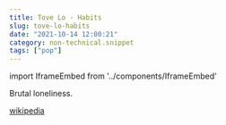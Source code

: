 ```yaml
---
title: Tove Lo - Habits
slug: tove-lo-habits
date: "2021-10-14 12:00:21"
category: non-technical.snippet
tags: ["pop"]
---
```


import IframeEmbed from '../components/IframeEmbed'

Brutal loneliness.

<IframeEmbed src='https://youtube.com/embed/SYM-RJwSGQ8' />

[wikipedia](https://en.wikipedia.org/wiki/Tove_Lo#Songwriting)
